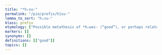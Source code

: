 ```yaml
---
title: "*h₁su-"
permalink: "/pie/prefix/h1su-"
lemma_to_sort: "h₁su-"
klass: prefix
etymology: ["Possible metathesis of *h₁wes- (“good”), or perhaps related to *h₁es- (“to be”)."]
markers: []
synonyms: []
definitions: [["good"]]
topics: []
---
```

